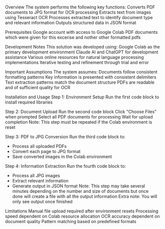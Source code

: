 Overview
The system performs the following key functions:
Converts PDF documents to JPG format for OCR processing
Extracts text from images using Tesseract OCR
Processes extracted text to identify document type and relevant information
Outputs structured data in JSON format

Prerequisites
Google account with access to Google Colab
PDF documents which were given for this excerise and nother other formatted pdfs

Development Notes
This solution was developed using:
Google Colab as the primary development environment
Claude AI and ChatGPT for development assistance
Various online resources for natural language processing implementations
Iterative testing and refinement through trial and error

Important Assumptions
The system assumes:
Documents follow consistent formatting patterns
Key information is presented with consistent delimiters
Text extraction patterns match the document structure
PDFs are readable and of sufficient quality for OCR

Installation and Usage
Step 1: Environment Setup
Run the first code block to install required libraries

Step 2: Document Upload
Run the second code block
Click "Choose Files" when prompted
Select all PDF documents for processing
Wait for upload completion
Note: This step must be repeated if the Colab environment is reset

Step 3: PDF to JPG Conversion
Run the third code block to:
- Process all uploaded PDFs
- Convert each page to JPG format
- Save converted images in the Colab environment
  
Step 4: Information Extraction
Run the fourth code block to:
- Process all JPG images
- Extract relevant information
- Generate output in JSON format
Note: This step may take several minutes depending on the number and size of documents but once done will create a file with all the output information
Extra note: You will only see output once finished

Limitations
Manual file upload required after environment resets
Processing speed dependent on Colab resource allocation
OCR accuracy dependent on document quality
Pattern matching based on predefined formats
